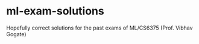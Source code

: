 # ml-exam-solutions
Hopefully correct solutions for the past exams of ML/CS6375 (Prof. Vibhav Gogate)
